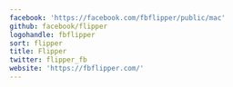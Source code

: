 ```yaml
---
facebook: 'https://facebook.com/fbflipper/public/mac'
github: facebook/flipper
logohandle: fbflipper
sort: flipper
title: Flipper
twitter: flipper_fb
website: 'https://fbflipper.com/'
---
```

